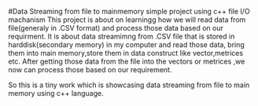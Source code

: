 #Data Streaming from file to mainmemory
simple project using c++ file I/O machanism
This project is about on learningg how we will read data from file(generaly in .CSV format) and process those data based on our requirment.
It is about data streamimng from .CSV file that is stored in harddisk(secondary memory) in my computer and read those data, bring them into main memory,store them in data construct like vector,metrices etc.
After getting those data from the file into the vectors or metrices ,we now can process those based on our requirement.

So this is a tiny work which is showcasing data streaming from file to main memory using c++ language.

